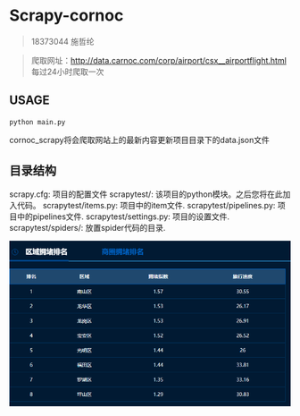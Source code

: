 # Scrapy-cornoc
>18373044 施哲纶






> 爬取网址：http://data.carnoc.com/corp/airport/csx__airportflight.html \
> 每过24小时爬取一次

## USAGE
```
python main.py
```
cornoc_scrapy将会爬取网站上的最新内容更新项目目录下的data.json文件

## 目录结构

scrapy.cfg: 项目的配置文件
scrapytest/: 该项目的python模块。之后您将在此加入代码。
scrapytest/items.py: 项目中的item文件.
scrapytest/pipelines.py: 项目中的pipelines文件.
scrapytest/settings.py: 项目的设置文件.
scrapytest/spiders/: 放置spider代码的目录.

![](/img/区域拥堵排名.png)
